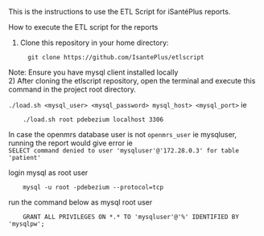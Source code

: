 This is the instructions to use the ETL Script for iSantéPlus reports.


How to execute the ETL script for the reports
1)	Clone this repository in your home directory: 

          git clone https://github.com/IsantePlus/etlscript
Note: Ensure you have mysql client installed locally        
2)	After cloning the etlscript repository, open the terminal and execute this command in the project root directory.

`./load.sh <mysql_user> <mysql_password> mysql_host> <mysql_port>` ie

        ./load.sh root pdebezium localhost 3306 


 In case the openmrs database user is not `openmrs_user` ie mysqluser, running the report would give error ie    
 `SELECT command denied to user 'mysqluser'@'172.28.0.3' for table 'patient'`

 login mysql as root user 

        mysql -u root -pdebezium --protocol=tcp
 run the command below as mysql root user 

        GRANT ALL PRIVILEGES ON *.* TO 'mysqluser'@'%' IDENTIFIED BY 'mysqlpw';     



